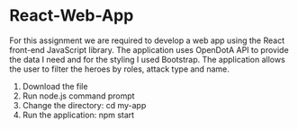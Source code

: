 # React-Web-App
For this assignment we are required to develop a web app using the React front-end JavaScript library.  The application uses OpenDotA API to provide the data I need and for the styling I used Bootstrap. The application allows the user to filter the heroes by roles, attack type and name.

1. Download the file
2. Run node.js command prompt
3. Change the directory: cd my-app
4. Run the application: npm start
